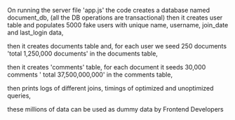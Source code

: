 On running the server file 'app.js' 
the code creates a database named document_db, 
(all the DB operations are transactional) 
then it creates user table and 
populates 5000 fake users with unique name, username,  join_date and last_login data,

then it creates documents table and,
 for each user we seed 250 documents 'total 1,250,000 documents' in the documents table,

 then it creates 'comments' table,
 for each document it seeds 30,000 comments ' total 37,500,000,000' in the comments table,

 then prints logs of
  different joins,
  timings of optimized and unoptimized queries,

 these millions of data can be used as dummy data by Frontend Developers
